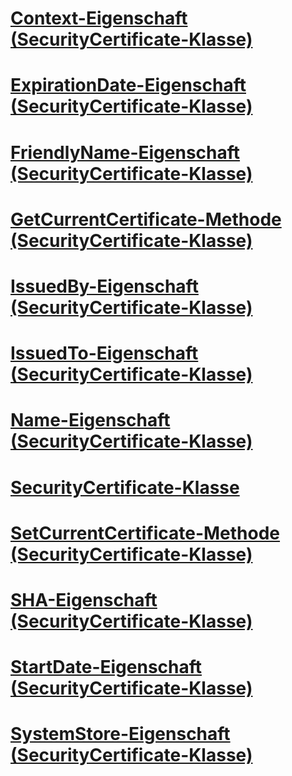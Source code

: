 # [Context-Eigenschaft (SecurityCertificate-Klasse)](context-property-securitycertificate-class.md)
# [ExpirationDate-Eigenschaft (SecurityCertificate-Klasse)](expirationdate-property-securitycertificate-class.md)
# [FriendlyName-Eigenschaft (SecurityCertificate-Klasse)](friendlyname-property-securitycertificate-class.md)
# [GetCurrentCertificate-Methode (SecurityCertificate-Klasse)](getcurrentcertificate-method-securitycertificate-class.md)
# [IssuedBy-Eigenschaft (SecurityCertificate-Klasse)](issuedby-property-securitycertificate-class.md)
# [IssuedTo-Eigenschaft (SecurityCertificate-Klasse)](issuedto-property-securitycertificate-class.md)
# [Name-Eigenschaft (SecurityCertificate-Klasse)](name-property-securitycertificate-class.md)
# [SecurityCertificate-Klasse](securitycertificate-class.md)
# [SetCurrentCertificate-Methode (SecurityCertificate-Klasse)](setcurrentcertificate-method-securitycertificate-class.md)
# [SHA-Eigenschaft (SecurityCertificate-Klasse)](sha-property-securitycertificate-class.md)
# [StartDate-Eigenschaft (SecurityCertificate-Klasse)](startdate-property-securitycertificate-class.md)
# [SystemStore-Eigenschaft (SecurityCertificate-Klasse)](systemstore-property-securitycertificate-class.md)
